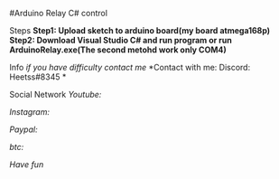 #Arduino Relay C# control

Steps
**Step1: Upload sketch to arduino board(my board atmega168p)**
**Step2: Download Visual Studio C# and run program or run ArduinoRelay.exe(The second metohd work only COM4)**

Info
*if you have difficulty contact me*
*Contact with me:
Discord: Heetss#8345
*

Social Network
*Youtube:*

*Instagram:*

*Paypal:*

*btc:*


*Have fun*
